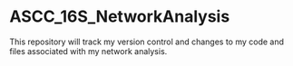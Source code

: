 # ASCC_16S_NetworkAnalysis
This repository will track my version control and changes to my code and files associated with my network analysis. 
